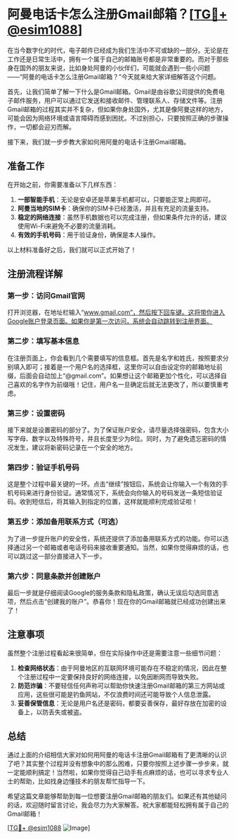 # 阿曼电话卡怎么注册Gmail邮箱？[[TG💪+ @esim1088](https://t.me/s/esim1088)]

在当今数字化的时代，电子邮件已经成为我们生活中不可或缺的一部分。无论是在工作还是日常生活中，拥有一个属于自己的邮箱账号都是非常重要的。而对于那些身在国外的朋友来说，比如身处阿曼的小伙伴们，可能就会遇到一些小问题——“阿曼的电话卡怎么注册Gmail邮箱？”今天就来给大家详细解答这个问题。

首先，让我们简单了解一下什么是Gmail邮箱。Gmail是由谷歌公司提供的免费电子邮件服务，用户可以通过它发送和接收邮件、管理联系人、存储文件等。注册Gmail邮箱的过程其实并不复杂，但如果你身处国外，尤其是像阿曼这样的地方，可能会因为网络环境或语言障碍而感到困扰。不过别担心，只要按照正确的步骤操作，一切都会迎刃而解。

接下来，我们就一步步教大家如何用阿曼的电话卡注册Gmail邮箱。

## 准备工作

在开始之前，你需要准备以下几样东西：

1. **一部智能手机**：无论是安卓还是苹果手机都可以，只要能正常上网即可。
2. **阿曼当地的SIM卡**：确保你的SIM卡已经激活，并且有充足的流量支持。
3. **稳定的网络连接**：虽然手机数据也可以完成注册，但如果条件允许的话，建议使用Wi-Fi来避免不必要的流量消耗。
4. **有效的手机号码**：用于验证身份，确保是本人操作。

以上材料准备好之后，我们就可以正式开始了！

## 注册流程详解

### 第一步：访问Gmail官网

打开浏览器，在地址栏输入“www.gmail.com”，然后按下回车键。这将带你进入Google账户登录页面。如果你是第一次访问，系统会自动跳转到注册界面。

### 第二步：填写基本信息

在注册页面上，你会看到几个需要填写的信息框。首先是名字和姓氏，按照要求分别填入即可；接着是一个用户名的选择框，这里你可以自由设定你的邮箱地址前缀，后面会自动加上“@gmail.com”。如果想让这个邮箱更加个性化，可以选择自己喜欢的名字作为前缀哦！记住，用户名一旦确定后就无法更改了，所以要慎重考虑。

### 第三步：设置密码

接下来就是设置密码的部分了。为了保证账户安全，请尽量选择强密码，包含大小写字母、数字以及特殊符号，并且长度至少为8位。同时，为了避免遗忘密码的情况发生，建议将新密码记录在一个安全的地方。

### 第四步：验证手机号码

这是整个过程中最关键的一环。点击“继续”按钮后，系统会让你输入一个有效的手机号码来进行身份验证。通常情况下，系统会向你输入的号码发送一条短信验证码。收到短信后，将其输入到指定的位置，这样就能顺利完成验证啦！

### 第五步：添加备用联系方式（可选）

为了进一步提升账户的安全性，系统还提供了添加备用联系方式的功能。你可以选择通过另一个邮箱或者电话号码来接收重要通知。当然，如果你觉得麻烦的话，也可以跳过这一部分直接进入下一步。

### 第六步：同意条款并创建账户

最后一步就是仔细阅读Google的服务条款和隐私政策，确认无误后勾选同意选项，然后点击“创建我的账户”。恭喜你！现在你的Gmail邮箱就已经成功创建出来了！

## 注意事项

虽然整个注册过程看起来很简单，但在实际操作中还是需要注意一些细节问题：

1. **检查网络状态**：由于阿曼地区的互联网环境可能存在不稳定的情况，因此在整个注册过程中一定要保持良好的网络连接，以免因断网而导致失败。
2. **防范诈骗**：不要轻信任何声称可以帮助你快速注册Gmail邮箱的第三方网站或应用，这些很可能是钓鱼网站，不仅浪费时间还可能导致个人信息泄露。
3. **妥善保管信息**：无论是用户名还是密码，都要妥善保存，最好存放在加密的设备上，以防丢失或被盗。

## 总结

通过上面的介绍相信大家对如何用阿曼的电话卡注册Gmail邮箱有了更清晰的认识了吧？其实整个过程并没有想象中的那么困难，只要你按照上述步骤一步步来，就一定能顺利搞定！当然啦，如果你觉得自己动手有点麻烦的话，也可以寻求专业人士的帮助，比如找身边懂技术的朋友帮忙指导一下。

希望这篇文章能够帮助到每一位想要注册Gmail邮箱的朋友们。如果还有其他疑问的话，欢迎随时留言讨论，我会尽力为大家解答。祝大家都能轻松拥有属于自己的Gmail邮箱！

[[TG💪+ @esim1088](https://t.me/s/esim1088) ![Image](https://i.postimg.cc/4NQfJmqS/Snipaste-2025-05-13-00-14-12.png)]